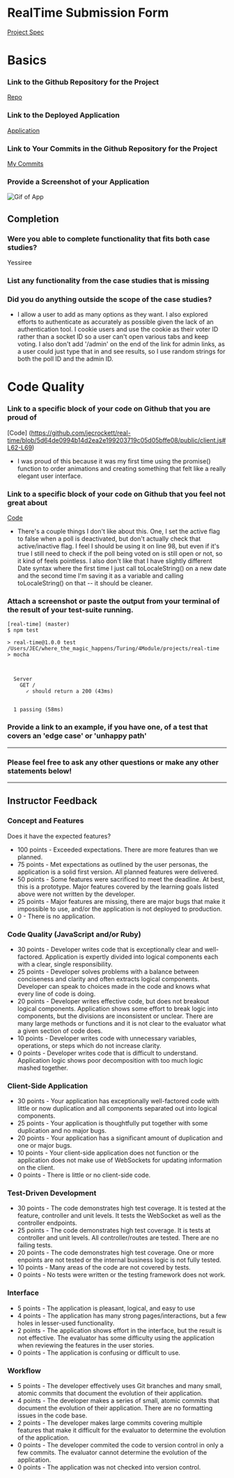 # RealTime Submission Form
[Project Spec](https://github.com/turingschool/curriculum/blob/master/source/projects/real_time.markdown)

# Basics

### Link to the Github Repository for the Project
[Repo](https://github.com/jecrockett/real-time)

### Link to the Deployed Application
[Application](https://poll-out.herokuapp.com/)

### Link to Your Commits in the Github Repository for the Project
[My Commits](https://github.com/jecrockett/real-time/commits/master)

### Provide a Screenshot of your Application
![Gif of App](http://g.recordit.co/LqaEN0H848.gif)

## Completion

### Were you able to complete functionality that fits both case studies?
Yessiree

### List any functionality from the case studies that is missing

### Did you do anything outside the scope of the case studies?
- I allow a user to add as many options as they want. I also explored efforts to authenticate as accurately as possible given the lack of an authentication tool. I cookie users and use the cookie as their voter ID rather than a socket ID so a user can't open various tabs and keep voting. I also don't add '/admin' on the end of the link for admin links, as a user could just type that in and see results, so I use random strings for both the poll ID and the admin ID.

# Code Quality

### Link to a specific block of your code on Github that you are proud of
[Code] (https://github.com/jecrockett/real-time/blob/5d64de0994b14d2ea2e199203719c05d05bffe08/public/client.js#L62-L69)
* I was proud of this because it was my first time using the promise() function to order animations and creating something that felt like a really elegant user interface.

### Link to a specific block of your code on Github that you feel not great about
[Code](https://github.com/jecrockett/real-time/blob/5d64de0994b14d2ea2e199203719c05d05bffe08/server.js#L94-L110)
* There's a couple things I don't like about this. One, I set the active flag to false when a poll is deactivated, but don't actually check that active/inactive flag. I feel I should be using it on line 98, but even if it's true I still need to check if the poll being voted on is still open or not, so it kind of feels pointless. I also don't like that I have slightly different Date syntax where the first time I just call toLocaleString() on a new date and the second time I'm saving it as a variable and calling toLocaleString() on that -- it should be cleaner.

### Attach a screenshot or paste the output from your terminal of the result of your test-suite running.
```
[real-time] (master)
$ npm test

> real-time@1.0.0 test /Users/JEC/where_the_magic_happens/Turing/4Module/projects/real-time
> mocha



  Server
    GET /
      ✓ should return a 200 (43ms)


  1 passing (58ms)
```

### Provide a link to an example, if you have one, of a test that covers an 'edge case' or 'unhappy path'

-----

### Please feel free to ask any other questions or make any other statements below!


-----

## Instructor Feedback

### Concept and Features

Does it have the expected features?

* 100 points - Exceeded expectations. There are more features than we planned.
* 75 points - Met expectations as outlined by the user personas, the application is a solid first version. All planned features were delivered.
* 50 points - Some features were sacrificed to meet the deadline. At best, this is a prototype. Major features covered by the learning goals listed above were not written by the developer.
* 25 points - Major features are missing, there are major bugs that make it impossible to use, and/or the application is not deployed to production.
* 0 - There is no application.

### Code Quality (JavaScript and/or Ruby)

* 30 points - Developer writes code that is exceptionally clear and well-factored. Application is expertly divided into logical components each with a clear, single responsibility.
* 25 points - Developer solves problems with a balance between conciseness and clarity and often extracts logical components. Developer can speak to choices made in the code and knows what every line of code is doing.
* 20 points - Developer writes effective code, but does not breakout logical components. Application shows some effort to break logic into components, but the divisions are inconsistent or unclear. There are many large methods or functions and it is not clear to the evaluator what a given section of code does.
* 10 points - Developer writes code with unnecessary variables, operations, or steps which do not increase clarity.
* 0 points - Developer writes code that is difficult to understand. Application logic shows poor decomposition with too much logic mashed together.

### Client-Side Application

* 30 points - Your application has exceptionally well-factored code with little or now duplication and all components separated out into logical components.
* 25 points - Your application is thoughtfully put together with some duplication and no major bugs.
* 20 points - Your application has a significant amount of duplication and one or major bugs.
* 10 points - Your client-side application does not function or the application does not make use of WebSockets for updating information on the client.
* 0 points - There is little or no client-side code.

### Test-Driven Development

* 30 points - The code demonstrates high test coverage. It is tested at the feature, controller and unit levels. It tests the WebSocket as well as the controller endpoints.
* 25 points - The code demonstrates high test coverage. It is tests at controller and unit levels. All controller/routes are tested. There are no failing tests.
* 20 points - The code demonstrates high test coverage. One or more enpoints are not tested or the internal business logic is not fully tested.
* 10 points - Many areas of the code are not covered by tests.
* 0 points - No tests were written or the testing framework does not work.

### Interface

* 5 points - The application is pleasant, logical, and easy to use
* 4 points - The application has many strong pages/interactions, but a few holes in lesser-used functionality.
* 2 points - The application shows effort in the interface, but the result is not effective. The evaluator has some difficulty using the application when reviewing the features in the user stories.
* 0 points - The application is confusing or difficult to use.

### Workflow

* 5 points - The developer effectively uses Git branches and many small, atomic commits that document the evolution of their application.
* 4 points - The developer makes a series of small, atomic commits that document the evolution of their application. There are no formatting issues in the code base.
* 2 points - The developer makes large commits covering multiple features that make it difficult for the evaluator to determine the evolution of the application.
* 0 points - The developer commited the code to version control in only a few commits. The evaluator cannot determine the evolution of the application.
* 0 points - The application was not checked into version control.

